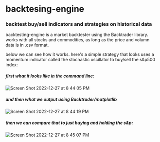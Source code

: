 # backtesing-engine
### backtest buy/sell indicators and strategies on historical data
backtesting-engine is a market backtester using the Backtrader library. works with all stocks and commodities, as long as the price and volumn data is in .csv format.

below we can see how it works.
here's a simple strategy that looks uses a momentum indicator called the stochastic oscillator to buy/sell the s&p500 index:

##### first what it looks like in the command line:
![Screen Shot 2022-12-27 at 8 44 05 PM](https://user-images.githubusercontent.com/36122439/209744344-d5dd17b9-2f90-4672-96d0-9524fc95c1d5.png)
##### and then what we output using Backtrader/matplotlib
![Screen Shot 2022-12-27 at 8 44 19 PM](https://user-images.githubusercontent.com/36122439/209744337-7d95adb9-1633-429f-998a-294c7e526f34.png)
##### then we can compare that to just buying and holding the s&p:
![Screen Shot 2022-12-27 at 8 45 07 PM](https://user-images.githubusercontent.com/36122439/209744323-156a4528-3e5f-4052-a941-7626b2ab7f08.png)


